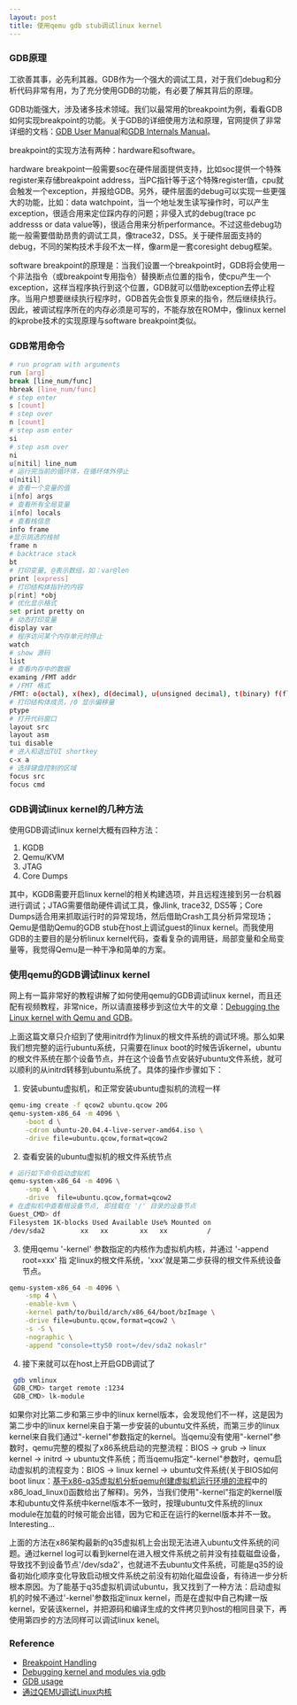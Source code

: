 ```yaml
---
layout: post
title: 使用qemu gdb stub调试linux kernel
---
```


### GDB原理

工欲善其事，必先利其器。GDB作为一个强大的调试工具，对于我们debug和分析代码非常有用，为了充分使用GDB的功能，有必要了解其背后的原理。

GDB功能强大，涉及诸多技术领域。我们以最常用的breakpoint为例，看看GDB如何实现breakpoint的功能。关于GDB的详细使用方法和原理，官网提供了非常详细的文档：[GDB User Manual][2]和[GDB Internals Manual][3]。

breakpoint的实现方法有两种：hardware和software。

hardware breakpoint一般需要soc在硬件层面提供支持，比如soc提供一个特殊register来存储breakpoint address，当PC指针等于这个特殊register值，cpu就会触发一个exception，并报给GDB。另外，硬件层面的debug可以实现一些更强大的功能，比如：data watchpoint，当一个地址发生读写操作时，可以产生exception，很适合用来定位踩内存的问题；非侵入式的debug(trace pc addresss or data value等)，很适合用来分析performance。不过这些debug功能一般需要借助昂贵的调试工具，像trace32，DS5。关于硬件层面支持的debug，不同的架构技术手段不太一样，像arm是一套coresight debug框架。

software breakpoint的原理是：当我们设置一个breakpoint时，GDB将会使用一个非法指令（或breakpoint专用指令）替换断点位置的指令，使cpu产生一个exception，这样当程序执行到这个位置，GDB就可以借助exception去停止程序。当用户想要继续执行程序时，GDB首先会恢复原来的指令，然后继续执行。因此，被调试程序所在的内存必须是可写的，不能存放在ROM中，像linux kernel的kprobe技术的实现原理与software breakpoint类似。

### GDB常用命令

```bash
# run program with arguments
run [arg]
break [line_num/func]
hbreak [line_num/func]
# step enter
s [count]
# step over
n [count]
# step asm enter
si
# step asm over
ni
u[nitil] line_num
# 运行完当前的循环体，在循环体外停止
u[nitil]
# 查看一个变量的值
i[nfo] args
# 查看所有全局变量
i[nfo] locals
# 查看栈信息
info frame
#显示挑选的栈帧
frame n
# backtrace stack
bt
# 打印变量, @表示数组，如：var@len
print [express]
# 打印结构体指针的内容
p[rint] *obj
# 优化显示格式
set print pretty on
# 动态打印变量
display var
# 程序访问某个内存单元时停止
watch
# show 源码
list
# 查看内存中的数据
examing /FMT addr
# /FMT 格式
/FMT: o(octal), x(hex), d(decimal), u(unsigned decimal), t(binary) f(float),a(address), i(instruction), c(char), s(string), b(byte), h(halfword), w(word),g(giant, 8 bytes)
# 打印结构体成员，/0 显示偏移量
ptype
# 打开代码窗口
layout src
layout asm
tui disable
# 进入和退出TUI shortkey
c-x a
# 选择键盘控制的区域
focus src
focus cmd
```

### GDB调试linux kernel的几种方法

使用GDB调试linux kernel大概有四种方法：
1. KGDB
2. Qemu/KVM
3. JTAG
4. Core Dumps

其中，KGDB需要开启linux kernel的相关构建选项，并且远程连接到另一台机器进行调试；JTAG需要借助硬件调试工具，像Jlink, trace32, DS5等；Core Dumps适合用来抓取运行时的异常现场，然后借助Crash工具分析异常现场；Qemu是借助Qemu的GDB stub在host上调试guest的linux kernel。而我使用GDB的主要目的是分析linux kernel代码，查看复杂的调用链，局部变量和全局变量等，我觉得Qemu是一种干净和简单的方案。

### 使用qemu的GDB调试linux kernel

网上有一篇非常好的教程讲解了如何使用qemu的GDB调试linux kernel，而且还配有视频教程，非常nice，所以请直接移步到这位大牛的文章：[Debugging the Linux kernel with Qemu and GDB][4]。

上面这篇文章只介绍到了使用initrd作为linux的根文件系统的调试环境。那么如果我们想完整的运行ubuntu系统，只需要在linux boot的时候告诉kernel，ubuntu的根文件系统在那个设备节点，并在这个设备节点安装好ubuntu文件系统，就可以顺利的从initrd转移到ubuntu系统了。具体的操作步骤如下：
1. 安装ubuntu虚拟机，和正常安装ubuntu虚拟机的流程一样
```bash
qemu-img create -f qcow2 ubuntu.qcow 20G
qemu-system-x86_64 -m 4096 \
	-boot d \
	-cdrom ubuntu-20.04.4-live-server-amd64.iso \
	-drive file=ubuntu.qcow,format=qcow2
```
2. 查看安装的ubuntu虚拟机的根文件系统节点
```bash
# 运行如下命令启动虚拟机
qemu-system-x86_64 -m 4096 \
	-smp 4 \
	-drive  file=ubuntu.qcow,format=qcow2
# 在虚拟机中查看根设备节点, 即挂载在 '/' 目录的设备节点
Guest_CMD> df
Filesystem 1K-blocks Used Available Use% Mounted on
/dev/sda2         xx   xx        xx   xx          /
```
3. 使用qemu '-kernel' 参数指定的内核作为虚拟机内核，并通过 '-append root=xxx' 指
定linux的根文件系统，'xxx'就是第二步获得的根文件系统设备节点。
```bash
qemu-system-x86_64 -m 4096 \
	-smp 4 \
	-enable-kvm \
	-kernel path/to/build/arch/x86_64/boot/bzImage \
	-drive file=ubuntu.qcow,format=qcow2 \
	-s -S \
	-nographic \
	-append "console=ttyS0 root=/dev/sda2 nokaslr"
```
4. 接下来就可以在host上开启GDB调试了
```bash
 gdb vmlinux
 GDB_CMD> target remote :1234
 GDB_CMD> lk-module
```

如果你对比第二步和第三步中的linux kernel版本，会发现他们不一样，这是因为第二步中的linux kernel来自于第一步安装的ubuntu文件系统，而第三步的linux kernel来自我们通过"-kernel"参数指定的kernel。当qemu没有使用"-kernel"参数时，qemu完整的模拟了x86系统启动的完整流程：BIOS -> grub -> linux kernel -> initrd -> ubuntu文件系统；而当qemu指定"-kernel"参数时，qemu启动虚拟机的流程变为：BIOS -> linux kernel -> ubuntu文件系统(关于BIOS如何boot linux：[基于x86-q35虚拟机分析qemu创建虚拟机运行环境的流程][8]中的x86_load_linux()函数给出了解释)。另外，当我们使用"-kernel"指定的kernel版本和ubuntu文件系统中kernel版本不一致时，按理ubuntu文件系统的linux module在加载的时候可能会出错，因为它和正在运行的kernel版本并不一致。Interesting...

上面的方法在x86架构最新的q35虚拟机上会出现无法进入ubuntu文件系统的问题。通过kernel log可以看到kernel在进入根文件系统之前并没有挂载磁盘设备，导致找不到设备节点'/dev/sda2'，也就进不去ubuntu文件系统，可能是q35的设备初始化顺序变化导致启动根文件系统之前没有初始化磁盘设备，有待进一步分析根本原因。为了能基于q35虚拟机调试ubuntu，我又找到了一种方法：启动虚拟机的时候不通过'-kernel'参数指定linux kernel，而是在虚拟中自己构建一版kernel，安装该kernel，并把源码和编译生成的文件拷贝到host的相同目录下，再使用第四步的方法同样可以调试linux kenel。

### Reference
* [Breakpoint Handling][1]
* [Debugging kernel and modules via gdb][5]
* [GDB usage][6]
* [通过QEMU调试Linux内核][7]

[1]: https://sourceware.org/gdb/wiki/Internals/Breakpoint%20Handling
[2]: https://sourceware.org/gdb/current/onlinedocs/gdb/
[3]: https://sourceware.org/gdb/wiki/Internals
[4]: https://pnx9.github.io/thehive/Debugging-Linux-Kernel.html
[5]: https://docs.kernel.org/dev-tools/gdb-kernel-debugging.html
[6]: https://qemu.readthedocs.io/en/latest/system/gdb.html
[7]: https://terenceli.github.io/%E6%8A%80%E6%9C%AF/2016/06/21/gdb-linux-kernel-by-qemu
[8]: https://xuezitian.github.io/2022/04/16/qemu-run-x86-q35-tcg.html
